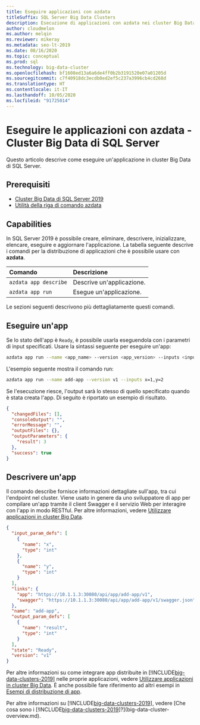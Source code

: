 ```yaml
---
title: Eseguire applicazioni con azdata
titleSuffix: SQL Server Big Data Clusters
description: Esecuzione di applicazioni con azdata nei cluster Big Data di SQL Server 2019.
author: cloudmelon
ms.author: melqin
ms.reviewer: mikeray
ms.metadata: seo-lt-2019
ms.date: 08/16/2020
ms.topic: conceptual
ms.prod: sql
ms.technology: big-data-cluster
ms.openlocfilehash: bf1608ed13a6a6de4ff0b2b3191520e07a01205d
ms.sourcegitcommit: c7f40918dc3ecdb0ed2ef5c237a3996cb4cd268d
ms.translationtype: HT
ms.contentlocale: it-IT
ms.lasthandoff: 10/05/2020
ms.locfileid: "91725014"
---
```

# <a name="run-apps-with-azdata---sql-server-big-data-clusters"></a>Eseguire le applicazioni con azdata - Cluster Big Data di SQL Server

Questo articolo descrive come eseguire un'applicazione in cluster Big Data di SQL Server.

## <a name="prerequisites"></a>Prerequisiti

- [Cluster Big Data di SQL Server 2019](deployment-guidance.md)
- [Utilità della riga di comando azdata](../azdata/install/deploy-install-azdata.md)

## <a name="capabilities"></a>Capabilities

In SQL Server 2019 è possibile creare, eliminare, descrivere, inizializzare, elencare, eseguire e aggiornare l'applicazione. La tabella seguente descrive i comandi per la distribuzione di applicazioni che è possibile usare con **azdata**.

|Comando |Descrizione |
|:---|:---|
|`azdata app describe` | Descrive un'applicazione. |
|`azdata app run` | Esegue un'applicazione. |


Le sezioni seguenti descrivono più dettagliatamente questi comandi.


## <a name="run-an-app"></a>Eseguire un'app

Se lo stato dell'app è `Ready`, è possibile usarla eseguendola con i parametri di input specificati. Usare la sintassi seguente per eseguire un'app:

```bash
azdata app run --name <app_name> --version <app_version> --inputs <inputs_params>
```

L'esempio seguente mostra il comando run:

```bash
azdata app run --name add-app --version v1 --inputs x=1,y=2
```

Se l'esecuzione riesce, l'output sarà lo stesso di quello specificato quando è stata creata l'app. Di seguito è riportato un esempio di risultato.

```json
{
  "changedFiles": [],
  "consoleOutput": "",
  "errorMessage": "",
  "outputFiles": {},
  "outputParameters": {
    "result": 3
  },
  "success": true
}
```


## <a name="describe-an-app"></a>Descrivere un'app

Il comando describe fornisce informazioni dettagliate sull'app, tra cui l'endpoint nel cluster. Viene usato in genere da uno sviluppatore di app per compilare un'app tramite il client Swagger e il servizio Web per interagire con l'app in modo RESTful. Per altre informazioni, vedere [Utilizzare applicazioni in cluster Big Data](app-consume.md).

```json
{
  "input_param_defs": [
    {
      "name": "x",
      "type": "int"
    },
    {
      "name": "y",
      "type": "int"
    }
  ],
  "links": {
    "app": "https://10.1.1.3:30080/api/app/add-app/v1",
    "swagger": "https://10.1.1.3:30080/api/app/add-app/v1/swagger.json"
  },
  "name": "add-app",
  "output_param_defs": [
    {
      "name": "result",
      "type": "int"
    }
  ],
  "state": "Ready",
  "version": "v1"
}
```

Per altre informazioni su come integrare app distribuite in [!INCLUDE[big-data-clusters-2019](../includes/ssbigdataclusters-ss-nover.md)] nelle proprie applicazioni, vedere [Utilizzare applicazioni in cluster Big Data](app-consume.md). È anche possibile fare riferimento ad altri esempi in [Esempi di distribuzione di app](https://aka.ms/sql-app-deploy).

Per altre informazioni su [!INCLUDE[big-data-clusters-2019](../includes/ssbigdataclusters-ss-nover.md)], vedere [Che cosa sono i [!INCLUDE[big-data-clusters-2019](../includes/ssbigdataclusters-ver15.md)]?](big-data-cluster-overview.md).
